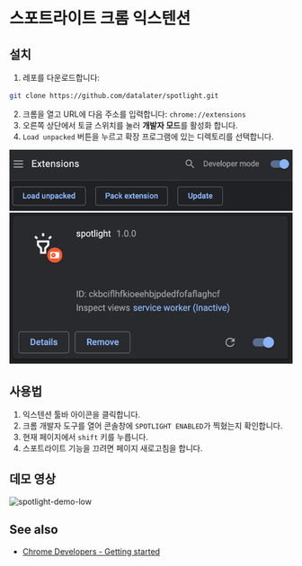 # 스포트라이트 크롬 익스텐션

## 설치

1. 레포를 다운로드합니다:

```bash
git clone https://github.com/datalater/spotlight.git
```
  
2. 크롬을 열고 URL에 다음 주소를 입력합니다: `chrome://extensions`
3. 오른쪽 상단에서 토글 스위치를 눌러 **개발자 모드**를 활성화 합니다.
4. `Load unpacked` 버튼을 누르고 확장 프로그램에 있는 디렉토리를 선택합니다.

![개발자 모드 활성화 후 로드](images/2021-10-07-09-45-47.png)
![크롬 익스텐션 장착](images/2021-10-07-09-38-31.png)

## 사용법

1. 익스텐션 툴바 아이콘을 클릭합니다.
2. 크롬 개발자 도구를 열어 콘솔창에 `SPOTLIGHT ENABLED`가 찍혔는지 확인합니다.
3. 현재 페이지에서 `shift` 키를 누릅니다.
4. 스포트라이트 기능을 끄려면 페이지 새로고침을 합니다.

## 데모 영상

![spotlight-demo-low](https://user-images.githubusercontent.com/8105528/136313743-05719ee7-ac4e-42cf-8186-76061e68dfd4.gif)

## See also

- [Chrome Developers - Getting started](https://developer.chrome.com/docs/extensions/mv3/getstarted/)


